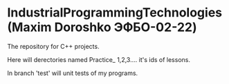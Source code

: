 # IndustrialProgrammingTechnologies (Maxim Doroshko ЭФБО-02-22)
The repository for C++ projects. 

Here will derectories named Practice_ 1,2,3.... it's ids of lessons.

In branch 'test' will unit tests of my programs.
